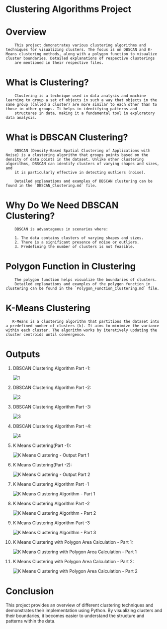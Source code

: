 # Clustering Algorithms Project

  # Overview

        This project demonstrates various clustering algorithms and techniques for visualizing clusters. The focus is on DBSCAN and K-Means clustering methods, along with a polygon function to visualize cluster boundaries. Detailed explanations of respective clusterings 
        are mentioned in their respective files.

  # What is Clustering?

        Clustering is a technique used in data analysis and machine learning to group a set of objects in such a way that objects in the same group (called a cluster) are more similar to each other than to those in other groups. It helps in identifying patterns and 
        structures in data, making it a fundamental tool in exploratory data analysis.

  # What is DBSCAN Clustering?

        DBSCAN (Density-Based Spatial Clustering of Applications with Noise) is a clustering algorithm that groups points based on the density of data points in the dataset. Unlike other clustering algorithms, DBSCAN can identify clusters of varying shapes and sizes, and 
        it is particularly effective in detecting outliers (noise).

        Detailed explanations and examples of DBSCAN clustering can be found in the `DBSCAN_Clustering.md` file.

  # Why Do We Need DBSCAN Clustering?

        DBSCAN is advantageous in scenarios where:

        1. The data contains clusters of varying shapes and sizes.
        2. There is a significant presence of noise or outliers.
        3. Predefining the number of clusters is not feasible.

  # Polygon Function in Clustering

        The polygon function helps visualize the boundaries of clusters.
        Detailed explanations and examples of the polygon function in clustering can be found in the `Polygon_Function_Clustering.md` file.

  # K-Means Clustering

       K-Means is a clustering algorithm that partitions the dataset into a predefined number of clusters (k). It aims to minimize the variance within each cluster. The algorithm works by iteratively updating the cluster centroids until convergence.

  # Outputs

  1. DBSCAN Clustering Algorithm Part -1:

        ![1](https://github.com/user-attachments/assets/2de25838-fdff-4102-b7e8-f90f997d3785)

  2. DBSCAN Clustering Algorithm Part -2:

        ![2](https://github.com/user-attachments/assets/288ec793-312f-4083-97aa-829b9948a0bb)

  3. DBSCAN Clustering Algorithm Part -3:

        ![3](https://github.com/user-attachments/assets/9aa79f79-a6f6-47f7-932e-0951c8e85896)

  4. DBSCAN Clustering Algorithm Part -4:

        ![4](https://github.com/user-attachments/assets/5c3d26ab-68b3-49f6-9d20-0551ecafe6bc)

  5. K Means Clustering(Part -1):

        ![K Means Clustering - Output Part 1](https://github.com/Viralli/Clustering/assets/92823324/22b61e69-419b-4cb8-9703-fde0c366d279)

  6. K Means Clustering(Part -2):
    
        ![K Means Clustering - Output Part 2](https://github.com/Viralli/Clustering/assets/92823324/2086356e-1b57-4d5c-b084-54a1eabed024)

  7. K Means Clustering Algorithm Part -1

        ![K Means Clustering Algorithm - Part 1](https://github.com/user-attachments/assets/e762ab67-a7f3-479f-9324-3ca09d50b955)
        
  8.  K Means Clustering Algorithm Part -2

        ![K Means Clustering Algorithm - Part 2](https://github.com/user-attachments/assets/29285321-31ab-4059-b4f1-33eccd9ae94d)

  9.  K Means Clustering Algorithm Part -3

        ![K Means Clustering Algorithm - Part 3](https://github.com/user-attachments/assets/c987e3b9-c032-400c-8a3d-04c0a21a0cf7)

  10. K Means Clustering with Polygon Area Calculation - Part 1:

      ![K Means Clustering with Polygon Area Calculation - Part 1](https://github.com/user-attachments/assets/c36e3b78-1925-4349-aab5-e2cc38d08f33)

 11. K Means Clustering with Polygon Area Calculation - Part 2:

      ![K Means Clustering with Polygon Area Calculation - Part 2](https://github.com/user-attachments/assets/d251a3c8-4e54-4652-9de7-9f53bd608f4b)

  # Conclusion

  This project provides an overview of different clustering techniques and demonstrates their implementation using Python. By visualizing clusters and their boundaries, it becomes easier to understand the structure and patterns within the data.   
